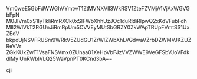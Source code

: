 Vm0weE5GbFdWWGhVYmtwT1ZtMVNXVll3WkRSV1ZteFZVMjA1VjAxWGVGbFpN
M0JIVm0xS1IyTkliRmRXCk0xSlFWbXhhUzJOc1duRldiRlpwQ2xKdVFubFdh
MlI2WlVkT2RGUnJiRmRpUm5CVVEyMUtSbGRZY0ZkWApTRUpFVmtSS1UxZEdV
bkpoUjNSVFRUSm9WRkV5ZUdGU1ZrWlZWbXhLVGdwaVZrbDZWMVJKZUZReVVr
ZGkKUkZwT1VsaFNSVmx0ZUhaa01XeHpVbFJzVVZWWE9VeGFSbVJoVFdkdlMy
UnRWblVLQ25WaVpnPT0KCnd3bA==

cji